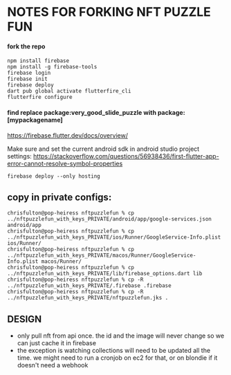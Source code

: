 # NOTES FOR FORKING NFT PUZZLE FUN
#### fork the repo
```
npm install firebase
npm install -g firebase-tools
firebase login
firebase init
firebase deploy
dart pub global activate flutterfire_cli
flutterfire configure
```

#### find replace package:very_good_slide_puzzle with package:[mypackagename]

https://firebase.flutter.dev/docs/overview/

Make sure and set the current android sdk in android studio project settings: https://stackoverflow.com/questions/56938436/first-flutter-app-error-cannot-resolve-symbol-properties

```
firebase deploy --only hosting
```


## copy in private configs:
```
chrisfulton@pop-heiress nftpuzzlefun % cp ../nftpuzzlefun_with_keys_PRIVATE/android/app/google-services.json android/app 
chrisfulton@pop-heiress nftpuzzlefun % cp ../nftpuzzlefun_with_keys_PRIVATE/ios/Runner/GoogleService-Info.plist ios/Runner/
chrisfulton@pop-heiress nftpuzzlefun % cp ../nftpuzzlefun_with_keys_PRIVATE/macos/Runner/GoogleService-Info.plist macos/Runner/
chrisfulton@pop-heiress nftpuzzlefun % cp ../nftpuzzlefun_with_keys_PRIVATE/lib/firebase_options.dart lib 
chrisfulton@pop-heiress nftpuzzlefun % cp -R ../nftpuzzlefun_with_keys_PRIVATE/.firebase .firebase
chrisfulton@pop-heiress nftpuzzlefun % cp -R ../nftpuzzlefun_with_keys_PRIVATE/nftpuzzlefun.jks . 
```

## DESIGN
- only pull nft from api once. the id and the image will never change so we can just cache it in firebase
- the exception is watching collections will need to be updated all the time. we might need to run a cronjob on ec2 for that, or on blondie if it doesn't need a webhook
